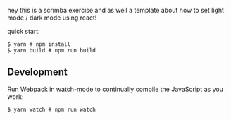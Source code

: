 hey this is a scrimba exercise and as well a template about how to set light mode / dark mode using react!

quick start:

```
$ yarn # npm install
$ yarn build # npm run build
````

## Development

Run Webpack in watch-mode to continually compile the JavaScript as you work:

```
$ yarn watch # npm run watch
```
